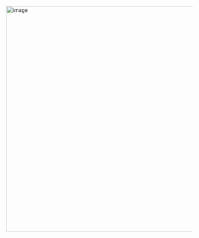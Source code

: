 <img width="1847" height="612" alt="image" src="https://github.com/user-attachments/assets/0bc87cd8-f708-4d60-8933-7384e509cb25" />
